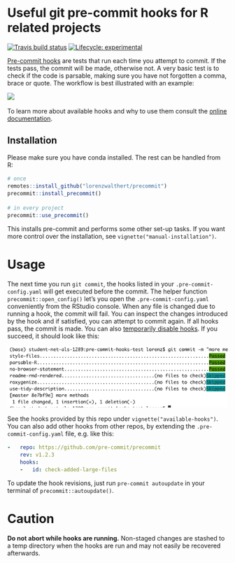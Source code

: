 
<!-- README.md is generated from README.Rmd. Please edit that file -->

# Useful git pre-commit hooks for R related projects

<!-- badges: start -->

[![Travis build
status](https://travis-ci.org/lorenzwalthert/pre-commit-hooks.svg?branch=master)](https://travis-ci.org/lorenzwalthert/precommit)
[![Lifecycle:
experimental](https://img.shields.io/badge/lifecycle-experimental-orange.svg)](https://www.tidyverse.org/lifecycle/#experimental)
<!-- badges: end -->

[Pre-commit hooks](https://pre-commit.com) are tests that run each time
you attempt to commit. If the tests pass, the commit will be made,
otherwise not. A very basic test is to check if the code is parsable,
making sure you have not forgotten a comma, brace or quote. The workflow
is best illustrated with an example:

![](https://media.giphy.com/media/Z9KJUt3zRYfhUDmLXG/giphy.gif)

To learn more about available hooks and why to use them consult the
[online
documentation](https://lorenzwalthert.github.io/precommit/index.html).

## Installation

Please make sure you have conda installed. The rest can be handled from
R:

``` r
# once
remotes::install_github("lorenzwalthert/precommit")
precommit::install_precommit()

# in every project
precommit::use_precommit()
```

This installs pre-commit and performs some other set-up tasks. If you
want more control over the installation, see
`vignette("manual-installation")`.

# Usage

The next time you run `git commit`, the hooks listed in your
`.pre-commit-config.yaml` will get executed before the commit. The
helper function `precommit::open_config()` let’s you open the
`.pre-commit-config.yaml` conveniently from the RStudio console. When
any file is changed due to running a hook, the commit will fail. You can
inspect the changes introduced by the hook and if satisfied, you can
attempt to commit again. If all hooks pass, the commit is made. You can
also [temporarily disable
hooks](https://pre-commit.com/#temporarily-disabling-hooks). If you
succeed, it should look like this:

![](./man/figs/screenshot.png)

See the hooks provided by this repo under `vignette("available-hooks")`.
You can also add other hooks from other repos, by extending the
`.pre-commit-config.yaml` file, e.g. like this:

``` yaml
-   repo: https://github.com/pre-commit/precommit
    rev: v1.2.3
    hooks: 
    -   id: check-added-large-files
```

To update the hook revisions, just run `pre-commit autoupdate` in your
terminal of `precommit::autoupdate()`.

# Caution

**Do not abort while hooks are running.** Non-staged changes are stashed
to a temp directory when the hooks are run and may not easily be
recovered afterwards.

